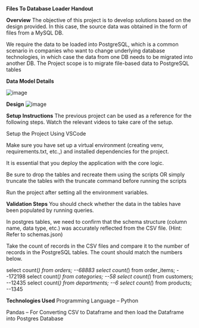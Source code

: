**Files To Database Loader Handout**

**Overview**
The objective of this project is to develop solutions based on the design provided. In this case, the source data was obtained in the form of files from a MySQL DB.

We require the data to be loaded into PostgreSQL, which is a common scenario in companies who want to change underlying database technologies, in which case the data from one DB needs to be migrated into another DB. The Project scope is to migrate file-based data to PostgreSQL tables



**Data Model Details**

![image](https://github.com/user-attachments/assets/57b1e8eb-0d83-4cbe-9e2f-cb9509b60cce)



**Design**
![image](https://github.com/user-attachments/assets/6e147a2d-2845-4c44-b3f7-ce699fc245c0)


**Setup Instructions**
The previous project can be used as a reference for the following steps. Watch the relevant videos to take care of the setup.

Setup the Project Using VSCode

Make sure you have set up a virtual environment (creating venv, requirements.txt, etc.,) and installed dependencies for the project.

It is essential that you deploy the application with the core logic.

Be sure to drop the tables and recreate them using the scripts OR simply truncate the tables with the truncate command before running the scripts

Run the project after setting all the environment variables.



**Validation Steps**
You should check whether the data in the tables have been populated by running queries.

In postgres tables, we need to confirm that the schema structure (column name, data type, etc.) was accurately reflected from the CSV file. (Hint: Refer to schemas.json)

Take the count of records in the CSV files and compare it to the number of records in the PostgreSQL tables. The count should match the numbers below.

select count(*) from orders; --68883
select count(*) from order_items; --172198
select count(*) from categories; --58
select count(*) from customers; --12435
select count(*) from departments; --6
select count(*) from products; --1345


**Technologies Used**
Programming Language – Python

Pandas – For Converting CSV to Dataframe and then load the Dataframe into Postgres Database
